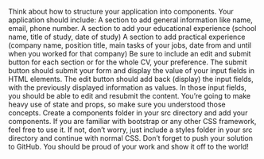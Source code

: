 Think about how to structure your application into components. Your application should include:
A section to add general information like name, email, phone number.
A section to add your educational experience (school name, title of study, date of study)
A section to add practical experience (company name, position title, main tasks of your jobs, date from and until when you worked for that company)
Be sure to include an edit and submit button for each section or for the whole CV, your preference. The submit button should submit your form and display the value of your input fields in HTML elements. The edit button should add back (display) the input fields, with the previously displayed information as values. In those input fields, you should be able to edit and resubmit the content. You’re going to make heavy use of state and props, so make sure you understood those concepts.
Create a components folder in your src directory and add your components.
If you are familiar with bootstrap or any other CSS framework, feel free to use it. If not, don’t worry, just include a styles folder in your src directory and continue with normal CSS.
Don’t forget to push your solution to GitHub. You should be proud of your work and show it off to the world!